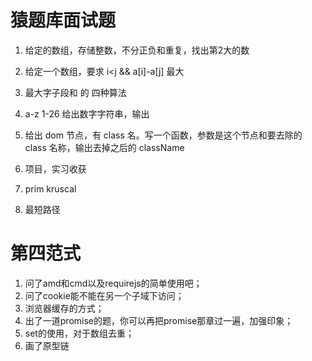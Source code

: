 # 猿题库面试题

1. 给定的数组，存储整数，不分正负和重复，找出第2大的数

2. 给定一个数组，要求 i<j && a[i]-a[j] 最大

3. 最大字子段和 的 四种算法

4. a-z 1-26   给出数字字符串，输出

5. 给出 dom 节点，有 class 名。写一个函数，参数是这个节点和要去除的 class 名称，输出去掉之后的 className

6. 项目，实习收获

7. prim kruscal

8. 最短路径

# 第四范式

1. 问了amd和cmd以及requirejs的简单使用吧；
2. 问了cookie能不能在另一个子域下访问；
3. 浏览器缓存的方式；
4. 出了一道promise的题，你可以再把promise那章过一遍，加强印象；
5. set的使用，对于数组去重；
6. 画了原型链
